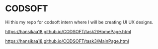 # CODSOFT
Hi this my repo for codsoft intern where I will be creating UI UX designs.

https://hansikaa18.github.io/CODSOFT/task2/HomePage.html

https://hansikaa18.github.io/CODSOFT/task3/MainPage.html
